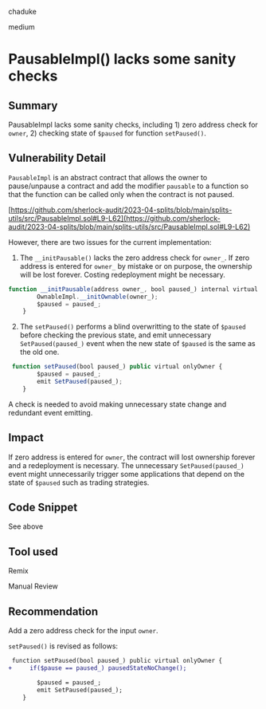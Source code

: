 chaduke

medium

# PausableImpl() lacks some sanity checks

## Summary
PausableImpl lacks some sanity checks, including 1) zero address check for ``owner``, 2) checking state of ``$paused`` for function ``setPaused()``. 

## Vulnerability Detail

``PausableImpl`` is an abstract contract that allows the owner to pause/unpause a contract and add the modifier ``pausable`` to a function so that the function can be called only when the contract is not paused. 

[https://github.com/sherlock-audit/2023-04-splits/blob/main/splits-utils/src/PausableImpl.sol#L9-L62](https://github.com/sherlock-audit/2023-04-splits/blob/main/splits-utils/src/PausableImpl.sol#L9-L62)

However, there are two issues for the current implementation: 

1. The ``__initPausable()`` lacks the zero address check for ``owner_``. If zero address is entered for ``owner_`` by mistake or on purpose, the ownership will be lost forever. Costing redeployment might be necessary.

```javascript
function __initPausable(address owner_, bool paused_) internal virtual {
        OwnableImpl.__initOwnable(owner_);
        $paused = paused_;
    }
```

2. The ``setPaused()`` performs a blind overwritting to the state of ``$paused`` before checking the previous state, and  emit unnecessary ``SetPaused(paused_)`` event when the new state of ``$paused`` is the same as the old one. 

```javascript
 function setPaused(bool paused_) public virtual onlyOwner {
        $paused = paused_;
        emit SetPaused(paused_);
    }
``` 

A check is needed to avoid making unnecessary state change and redundant event emitting.

## Impact
If zero address is entered for ``owner``, the contract will lost ownership forever and a redeployment is necessary. The unnecessary ``SetPaused(paused_)`` event might unnecessarily trigger some applications that depend on the state of ``$paused`` such as trading strategies. 


## Code Snippet
See above

## Tool used
Remix

Manual Review

## Recommendation
Add a zero address check for the input ``owner``. 

``setPaused()`` is revised as follows:

```diff
 function setPaused(bool paused_) public virtual onlyOwner {
+     if($pause == paused_) pausedStateNoChange();

        $paused = paused_;
        emit SetPaused(paused_);
    }
```
